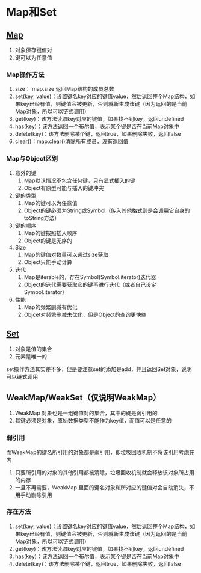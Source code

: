 # Map和Set

## [Map](https://developer.mozilla.org/zh-CN/docs/Web/JavaScript/Reference/Global_Objects/Map)

1. 对象保存键值对
2. 键可以为任意值
   

### Map操作方法

1. size： map.size 返回Map结构的成员总数
2. set(key, value)：设置键名key对应的键值value，然后返回整个Map结构，如果key已经有值，则键值会被更新，否则就新生成该键（因为返回的是当前Map对象，所以可以链式调用）
3. get(key)：该方法读取key对应的键值，如果找不到key，返回undefined
4. has(key)：该方法返回一个布尔值，表示某个键是否在当前Map对象中
5. delete(key)：该方法删除某个键，返回true，如果删除失败，返回false
6. clear()：map.clear()清除所有成员，没有返回值

### Map与Object区别

1. 意外的键
   1. Map默认情况不包含任何键，只有显式插入的键
   2. Object有原型可能与插入的键冲突
2. 键的类型
   1. Map的键可以为任意值
   2. Object的键必须为String或Symbol（传入其他格式则是会调用它自身的toString方法）
3. 键的顺序
   1. Map的键按照插入顺序
   2. Object的键是无序的
4. Size
   1. Map的键值对数量可以通过size获取
   2. Object只能手动计算
5. 迭代
   1. Map是iterable的，存在Symbol(Symbol.iterator)迭代器
   2. Object的迭代需要获取它的键再进行迭代（或者自己设定Symbol.iterator）
6. 性能
   1. Map的频繁删减有优化
   2. Objcet对频繁删减未优化，但是Object的查询更快些

## [Set](https://developer.mozilla.org/zh-CN/docs/Web/JavaScript/Reference/Global_Objects/Set)

1. 对象是值的集合
2. 元素是唯一的

set操作方法其实差不多，但是要注意set的添加是add，并且返回Set对象，说明可以链式调用

## WeakMap/WeakSet（仅说明WeakMap）

1. WeakMap 对象也是一组键值对的集合，其中的键是弱引用的
2. 其键必须是对象，原始数据类型不能作为key值，而值可以是任意的

### 弱引用

而WeakMap的键名所引用的对象都是弱引用，即垃圾回收机制不将该引用考虑在内

1. 只要所引用的对象的其他引用都被清除，垃圾回收机制就会释放该对象所占用的内存
2. 一旦不再需要，WeakMap 里面的键名对象和所对应的键值对会自动消失，不用手动删除引用

### 存在方法

1. set(key, value)：设置键名key对应的键值value，然后返回整个Map结构，如果key已经有值，则键值会被更新，否则就新生成该键（因为返回的是当前Map对象，所以可以链式调用）
2. get(key)：该方法读取key对应的键值，如果找不到key，返回undefined
3. has(key)：该方法返回一个布尔值，表示某个键是否在当前Map对象中
4. delete(key)：该方法删除某个键，返回true，如果删除失败，返回false

